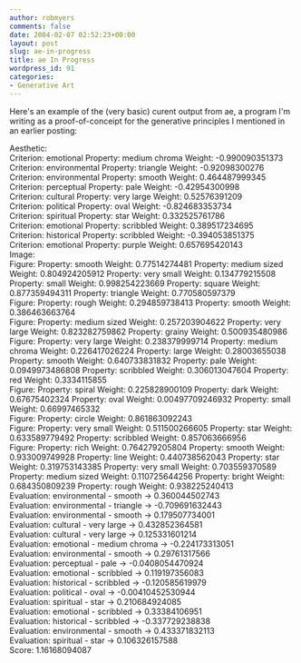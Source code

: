 ```yaml
---
author: robmyers
comments: false
date: 2004-02-07 02:52:23+00:00
layout: post
slug: ae-in-progress
title: ae In Progress
wordpress_id: 91
categories:
- Generative Art
---
```


Here's an example of the (very basic) curent output from ae, a program I'm writing as a proof-of-conceipt for the generative principles I mentioned in an earlier posting:  
  
Aesthetic:  
	Criterion: emotional Property: medium chroma Weight: -0.990090351373  
	Criterion: environmental Property: triangle Weight: -0.92098300276  
	Criterion: environmental Property: smooth Weight: 0.464487999345  
	Criterion: perceptual Property: pale Weight: -0.42954300998  
	Criterion: cultural Property: very large Weight: 0.52576391209  
	Criterion: political Property: oval Weight: -0.824683353734  
	Criterion: spiritual Property: star Weight: 0.332525761786  
	Criterion: emotional Property: scribbled Weight: 0.389517234695  
	Criterion: historical Property: scribbled Weight: -0.394053851375  
	Criterion: emotional Property: purple Weight: 0.657695420143  
Image:  
	Figure: Property: smooth Weight: 0.77514274481 Property: medium sized Weight: 0.804924205912 Property: very small Weight: 0.134779215508 Property: small Weight: 0.998254223669 Property: square Weight: 0.877359494311 Property: triangle Weight: 0.770580597379   
	Figure: Property: rough Weight: 0.294859738413 Property: smooth Weight: 0.386463663764   
	Figure: Property: medium sized Weight: 0.257203904622 Property: very large Weight: 0.823282759862 Property: grainy Weight: 0.500935480986   
	Figure: Property: very large Weight: 0.238379999714 Property: medium chroma Weight: 0.226417026224 Property: large Weight: 0.28003655038 Property: smooth Weight: 0.640733831832 Property: pale Weight: 0.0949973486808 Property: scribbled Weight: 0.306013047604 Property: red Weight: 0.3334115855   
	Figure: Property: spiral Weight: 0.225828900109 Property: dark Weight: 0.67675402324 Property: oval Weight: 0.00497709246932 Property: small Weight: 0.66997465332   
	Figure: Property: circle Weight: 0.861863092243   
	Figure: Property: very small Weight: 0.511500266605 Property: star Weight: 0.633589779492 Property: scribbled Weight: 0.857063666956   
	Figure: Property: rich Weight: 0.764279205804 Property: smooth Weight: 0.933009749928 Property: line Weight: 0.440738562043 Property: star Weight: 0.319753143385 Property: very small Weight: 0.703559370589 Property: medium sized Weight: 0.110725644256 Property: bright Weight: 0.684350809239 Property: rough Weight: 0.938225240413   
Evaluation: environmental - smooth -> 0.360044502743  
Evaluation: environmental - triangle -> -0.709691632443  
Evaluation: environmental - smooth -> 0.179507734001  
Evaluation: cultural - very large -> 0.432852364581  
Evaluation: cultural - very large -> 0.125331601214  
Evaluation: emotional - medium chroma -> -0.224173313051  
Evaluation: environmental - smooth -> 0.29761317566  
Evaluation: perceptual - pale -> -0.0408054470924  
Evaluation: emotional - scribbled -> 0.119197356083  
Evaluation: historical - scribbled -> -0.120585619979  
Evaluation: political - oval -> -0.00410452530944  
Evaluation: spiritual - star -> 0.210684924085  
Evaluation: emotional - scribbled -> 0.33384106951  
Evaluation: historical - scribbled -> -0.337729238838  
Evaluation: environmental - smooth -> 0.433371832113  
Evaluation: spiritual - star -> 0.106326157588  
Score: 1.16168094087

  


